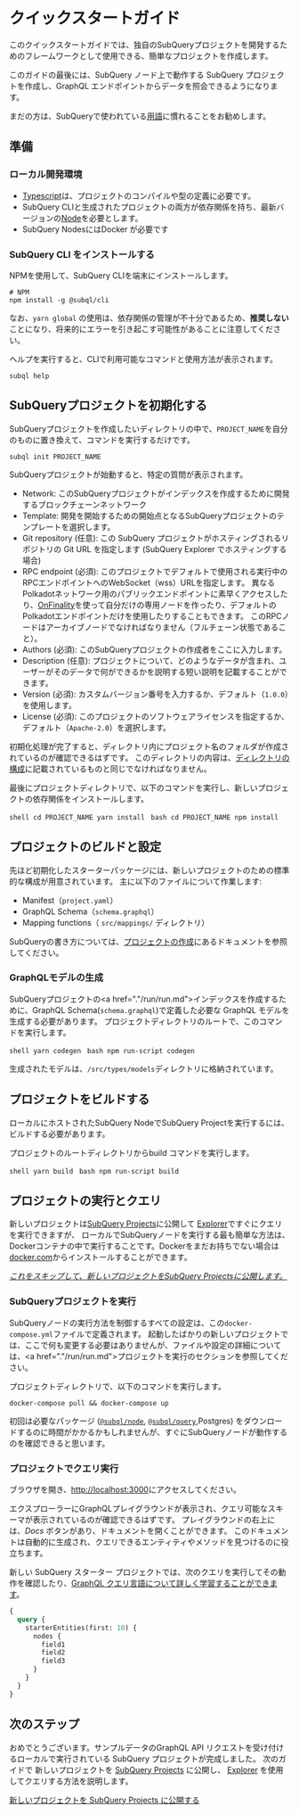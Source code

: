 # クイックスタートガイド

このクイックスタートガイドでは、独自のSubQueryプロジェクトを開発するためのフレームワークとして使用できる、簡単なプロジェクトを作成します。

このガイドの最後には、SubQuery ノード上で動作する SubQuery プロジェクトを作成し、GraphQL エンドポイントからデータを照会できるようになります。

まだの方は、SubQueryで使われている[用語](../#terminology)に慣れることをお勧めします。

## 準備

### ローカル開発環境

- [Typescript](https://www.typescriptlang.org/)は、プロジェクトのコンパイルや型の定義に必要です。
- SubQuery CLIと生成されたプロジェクトの両方が依存関係を持ち、最新バージョンの[Node](https://nodejs.org/en/)を必要とします。
- SubQuery NodesにはDocker が必要です

### SubQuery CLI をインストールする

NPMを使用して、SubQuery CLIを端末にインストールします。

```shell
# NPM
npm install -g @subql/cli
```

なお、`yarn global` の使用は、依存関係の管理が不十分であるため、**推奨しない** ことになり、将来的にエラーを引き起こす可能性があることに注意してください。

ヘルプを実行すると、CLIで利用可能なコマンドと使用方法が表示されます。

```shell
subql help
```

## SubQueryプロジェクトを初期化する

SubQueryプロジェクトを作成したいディレクトリの中で、`PROJECT_NAME`を自分のものに置き換えて、コマンドを実行するだけです。

```shell
subql init PROJECT_NAME
```

SubQueryプロジェクトが始動すると、特定の質問が表示されます。

- Network: このSubQueryプロジェクトがインデックスを作成するために開発するブロックチェーンネットワーク
- Template: 開発を開始するための開始点となるSubQueryプロジェクトのテンプレートを選択します。
- Git repository (任意): この SubQuery プロジェクトがホスティングされるリポジトリの Git URL を指定します (SubQuery Explorer でホスティングする場合)
- RPC endpoint (必須): このプロジェクトでデフォルトで使用される実行中のRPCエンドポイントへのWebSocket（wss）URLを指定します。 異なるPolkadotネットワーク用のパブリックエンドポイントに素早くアクセスしたり、[OnFinality](https://app.onfinality.io)を使って自分だけの専用ノードを作ったり、デフォルトのPolkadotエンドポイントだけを使用したりすることもできます。 このRPCノードはアーカイブノードでなければなりません（フルチェーン状態であること）。
- Authors (必須): このSubQueryプロジェクトの作成者をここに入力します。
- Description (任意): プロジェクトについて、どのようなデータが含まれ、ユーザーがそのデータで何ができるかを説明する短い説明を記載することができます。
- Version (必須): カスタムバージョン番号を入力するか、デフォルト（`1.0.0`）を使用します。
- License (必須): このプロジェクトのソフトウェアライセンスを指定するか、デフォルト（`Apache-2.0`）を選択します。

初期化処理が完了すると、ディレクトリ内にプロジェクト名のフォルダが作成されているのが確認できるはずです。 このディレクトリの内容は、[ディレクトリの構成](../create/introduction.md#directory-structure)に記載されているものと同じでなければなりません。

最後にプロジェクトディレクトリで、以下のコマンドを実行し、新しいプロジェクトの依存関係をインストールします。

<CodeGroup> <CodeGroupItem title="YARN" active> ```shell cd PROJECT_NAME yarn install ``` </CodeGroupItem>
<CodeGroupItem title="NPM"> ```bash cd PROJECT_NAME npm install ``` </CodeGroupItem> </CodeGroup>

## プロジェクトのビルドと設定

先ほど初期化したスターターパッケージには、新しいプロジェクトのための標準的な構成が用意されています。 主に以下のファイルについて作業します:

- Manifest（`project.yaml`）
- GraphQL Schema（`schema.graphql`）
- Mapping functions（ `src/mappings/` ディレクトリ）

SubQueryの書き方については、[プロジェクトの作成](./create/introduction.md)にあるドキュメントを参照してください。

### GraphQLモデルの生成

SubQueryプロジェクトの<a href="."/run/run.md">インデックス</a>を作成するために、GraphQL Schema(`schema.graphql`)で定義した必要な GraphQL モデルを生成する必要があります。 プロジェクトディレクトリのルートで、このコマンドを実行します。

<CodeGroup> <CodeGroupItem title="YARN" active> ```shell yarn codegen ``` </CodeGroupItem>
<CodeGroupItem title="NPM"> ```bash npm run-script codegen ``` </CodeGroupItem> </CodeGroup>

生成されたモデルは、`/src/types/models`ディレクトリに格納されています。

## プロジェクトをビルドする

ローカルにホストされたSubQuery NodeでSubQuery Projectを実行するには、ビルドする必要があります。

プロジェクトのルートディレクトリからbuild コマンドを実行します。

<CodeGroup> <CodeGroupItem title="YARN" active> ```shell yarn build ``` </CodeGroupItem>
<CodeGroupItem title="NPM"> ```bash npm run-script build ``` </CodeGroupItem> </CodeGroup>

## プロジェクトの実行とクエリ

新しいプロジェクトは[SubQuery Projects](https://project.subquery.network)に公開して [Explorer](https://explorer.subquery.network)ですぐにクエリを実行できますが、 ローカルでSubQueryノードを実行する最も簡単な方法は、Dockerコンテナの中で実行することです。Dockerをまだお持ちでない場合は [docker.com](https://docs.docker.com/get-docker/)からインストールすることができます。

[_これをスキップして、新しいプロジェクトをSubQuery Projectsに公開します。_](../publish/publish.md)

### SubQueryプロジェクトを実行

SubQueryノードの実行方法を制御するすべての設定は、この`docker-compose.yml`ファイルで定義されます。 起動したばかりの新しいプロジェクトでは、ここで何も変更する必要はありませんが、ファイルや設定の詳細については、<a href="."/run/run.md">プロジェクトを実行</a>のセクションを参照してください。

プロジェクトディレクトリで、以下のコマンドを実行します。

```shell
docker-compose pull && docker-compose up
```

初回は必要なパッケージ ([`@subql/node`](https://www.npmjs.com/package/@subql/node), [`@subql/query`](https://www.npmjs.com/package/@subql/query),Postgres) をダウンロードするのに時間がかかるかもしれませんが、すぐにSubQueryノードが動作するのを確認できると思います。

### プロジェクトでクエリ実行

ブラウザを開き、[http://localhost:3000](http://localhost:3000)にアクセスしてください。

エクスプローラーにGraphQLプレイグラウンドが表示され、クエリ可能なスキーマが表示されているのが確認できるはずです。 プレイグラウンドの右上には、_Docs_ ボタンがあり、ドキュメントを開くことができます。 このドキュメントは自動的に生成され、クエリできるエンティティやメソッドを見つけるのに役立ちます。

新しい SubQuery スターター プロジェクトでは、次のクエリを実行してその動作を確認したり、[GraphQL クエリ言語について詳しく学習することができます](./query/graphql.md)。

```graphql
{
  query {
    starterEntities(first: 10) {
      nodes {
        field1
        field2
        field3
      }
    }
  }
}
```

## 次のステップ

おめでとうございます。サンプルデータのGraphQL API リクエストを受け付けるローカルで実行されている SubQuery プロジェクトが完成しました。 次のガイドで 新しいプロジェクトを [SubQuery Projects](https://project.subquery.network) に公開し、 [Explorer](https://explorer.subquery.network) を使用してクエリする方法を説明します。

[新しいプロジェクトを SubQuery Projects に公開する](../publish/publish.md)
